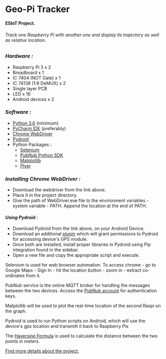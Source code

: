 # Geo-Pi Tracker
**ESIoT Project.**

###### Track one Raspberry Pi with another one and display its trajectory as well as relative location.

### *Hardware :*
 - Raspberry Pi 3 x 2
 - Breadboard x 1
 - IC 7404 (NOT Gate) x 1
 - IC 74138 (1:8 DeMUX) x 2
 - Single layer PCB
 - LED x 16
 - Android devices x 2
 
 ### *Software :*
 - [Python 3.6](https://www.python.org/downloads/) (minimum)
 - [PyCharm IDE](https://www.jetbrains.com/pycharm/) (preferably)
 - [Chrome WebDriver](https://chromedriver.storage.googleapis.com/index.html?path=73.0.3683.20/)
 - [Pydroid](https://play.google.com/store/apps/details?id=ru.iiec.pydroid3&hl=en_IN)
 - Python Packages :
   - [Selenium](https://www.seleniumhq.org/)
   - [PubNub Python SDK](https://www.pubnub.com/docs/python/pubnub-python-sdk)
   - [Matplotlib](https://matplotlib.org/users/installing.html)
   - [Plyer](https://pypi.org/project/plyer/)
  
 ### *Installing Chrome WebDriver :* 
 - Download the webdriver from the link above.
 - Place it in the project directory.
 - Give the path of WebDriver.exe file to the environment variables - system variable - PATH. Append the location at the end of PATH.

 #### *Using Pydroid :*
 - Download Pydroid from the link above, on your Android Device.
 - Download an additional [plugin](https://play.google.com/store/apps/details?id=ru.iiec.pydroidpermissionsplugin&hl=en) which will grant permissions to Pydroid for accessing device's GPS module.
 - Once both are installed, install proper libraries in Pydroid using Pip integration found in the sidebar.
 - Open a new file and copy the appropriate script and execute.

Selenium is used for web browser automation. To access chrome - go to Google Maps - Sign In - hit the location button - zoom in - extract co-ordinates from it.

PubNub service is the online MQTT broker for handling the messages between the two devices. 
Access the [PubNub account](https://admin.pubnub.com/#/user/485567/account/485527/app/35264197/key/541883/) for authentication keys.

Matplotlib will be used to plot the real-time location of the second Raspi on the graph.

Pydroid is used to run Python scripts on Android, which will use the device's gps location and transmitt it back to Raspberry Pis

The [Haversine Formula](http://www.movable-type.co.uk/scripts/latlong.html) is used to calculate the distance between the two points in meters.


[Find more details about the project.](https://docs.google.com/document/d/1KCYRFPLAYCFK_cW10q42ZrTNj4GCa3kxpJBWMFR7w-s/edit?usp=sharing)
